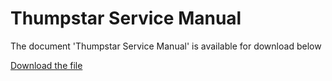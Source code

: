 # Thumpstar Service Manual  

The document 'Thumpstar Service Manual' is available for download below

[Download the file](../../../static/file/ThumpstarServiceManual.pdf)
